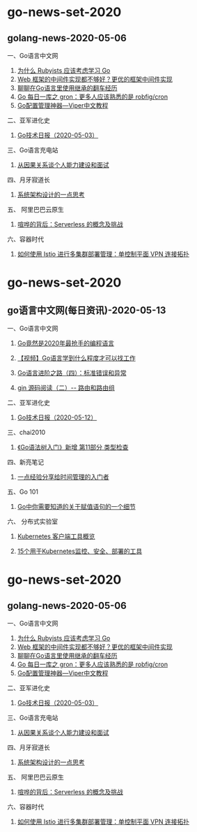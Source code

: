 
# go-news-set-2020
## golang-news-2020-05-06
<p>一、Go语言中文网</p>

<ol>
<li><a href="https://mp.weixin.qq.com/s/yiSQDZcXox2ln9Wk-kUXQQ">为什么 Rubyists 应该考虑学习 Go</a></li>
<li><a href="https://mp.weixin.qq.com/s/jU47WYfLU_caS505HdVTVw">Web 框架的中间件实现都不够好？更优的框架中间件实现</a></li>
<li><a href="https://mp.weixin.qq.com/s/FriBa5K0hYXk3wnhhGREkA">聊聊在Go语言里使用继承的翻车经历</a></li>
<li><a href="https://mp.weixin.qq.com/s/gbF1ZSXe9N_m3SJUXkKvUA">Go 每日一库之 gron：更多人应该熟悉的是 robfig/cron</a></li>
<li><a href="https://mp.weixin.qq.com/s/FGy-JelUGctj4l3QYy7Bxw">Go配置管理神器—Viper中文教程</a></li>
</ol>

<p>二、亚军进化史</p>

<ol>
<li><a href="https://mp.weixin.qq.com/s/pnRQkvHyp33eJnnSbkpDEQ">Go技术日报（2020-05-03）</a></li>
</ol>

<p>三、Go语言充电站</p>

<ol>
<li><a href="https://mp.weixin.qq.com/s/hF3KOuFrSe4dYup-42ZvmQ">从因果关系谈个人能力建设和面试</a></li>
</ol>

<p>四、月牙寂道长</p>

<ol>
<li><a href="https://mp.weixin.qq.com/s/2vATENTGyqtyWx1Xjqj-_g">系统架构设计的一点思考</a></li>
</ol>

<p>五、 阿里巴巴云原生</p>

<ol>
<li><a href="https://mp.weixin.qq.com/s/1PA5aW17nhjuM6QOeO58Uw">喧哗的背后：Serverless 的概念及挑战</a></li>
</ol>

<p>六、容器时代</p>

<ol>
<li><a href="https://mp.weixin.qq.com/s/Gt0LnNqewUqfEEX_bkQjpA">如何使用 Istio 进行多集群部署管理：单控制平面 VPN 连接拓扑</a></li>
</ol>


# go-news-set-2020
## go语言中文网(每日资讯)-2020-05-13
一、Go语言中文网

1. [Go竟然是2020年最抢手的编程语言](https://mp.weixin.qq.com/s/OLCZdEdn-4b1T19SGU36OQ)

2. [【视频】Go语言学到什么程度才可以找工作](https://mp.weixin.qq.com/s/fy034sbAP1508rsZY3ULlw)

3. [Go语言进阶之路（四）：标准错误和异常](https://mp.weixin.qq.com/s/vBLV6BepP4GBL_lOu-2cJQ)

4. [gin 源码阅读（二）-- 路由和路由组](https://mp.weixin.qq.com/s/DscNgvjkmpvmgE3Oy9dnUQ)


二、亚军进化史

1. [Go技术日报（2020-05-12）](https://studygolang.com/topics/11458)

三、chai2010

1. [《Go语法树入门》新增 第11部分 类型检查 ](https://github.com/chai2010/go-ast-book/blob/master/ch11/readme.md)

四、新亮笔记

1. [一点经验分享给时间管理的入门者](https://mp.weixin.qq.com/s/TtUBHPv0UQ___Jir_qA_hQ)

五、Go 101

1. [Go中你需要知道的关于赋值语句的一个细节](https://mp.weixin.qq.com/s/I_8ylCLkB_oz9WxL-Lt2DA)

六、 分布式实验室

1. [Kubernetes 客户端工具概览](https://mp.weixin.qq.com/s/jPEmHZsYJFohgVCeSvC6Gg)

2. [15个用于Kubernetes监控、安全、部署的工具](https://mp.weixin.qq.com/s/CAroslMhKt21y6_XYYXqQg)

# go-news-set-2020
## golang-news-2020-05-06
<p>一、Go语言中文网</p>

<ol>
<li><a href="https://mp.weixin.qq.com/s/yiSQDZcXox2ln9Wk-kUXQQ">为什么 Rubyists 应该考虑学习 Go</a></li>
<li><a href="https://mp.weixin.qq.com/s/jU47WYfLU_caS505HdVTVw">Web 框架的中间件实现都不够好？更优的框架中间件实现</a></li>
<li><a href="https://mp.weixin.qq.com/s/FriBa5K0hYXk3wnhhGREkA">聊聊在Go语言里使用继承的翻车经历</a></li>
<li><a href="https://mp.weixin.qq.com/s/gbF1ZSXe9N_m3SJUXkKvUA">Go 每日一库之 gron：更多人应该熟悉的是 robfig/cron</a></li>
<li><a href="https://mp.weixin.qq.com/s/FGy-JelUGctj4l3QYy7Bxw">Go配置管理神器—Viper中文教程</a></li>
</ol>

<p>二、亚军进化史</p>

<ol>
<li><a href="https://mp.weixin.qq.com/s/pnRQkvHyp33eJnnSbkpDEQ">Go技术日报（2020-05-03）</a></li>
</ol>

<p>三、Go语言充电站</p>

<ol>
<li><a href="https://mp.weixin.qq.com/s/hF3KOuFrSe4dYup-42ZvmQ">从因果关系谈个人能力建设和面试</a></li>
</ol>

<p>四、月牙寂道长</p>

<ol>
<li><a href="https://mp.weixin.qq.com/s/2vATENTGyqtyWx1Xjqj-_g">系统架构设计的一点思考</a></li>
</ol>

<p>五、 阿里巴巴云原生</p>

<ol>
<li><a href="https://mp.weixin.qq.com/s/1PA5aW17nhjuM6QOeO58Uw">喧哗的背后：Serverless 的概念及挑战</a></li>
</ol>

<p>六、容器时代</p>

<ol>
<li><a href="https://mp.weixin.qq.com/s/Gt0LnNqewUqfEEX_bkQjpA">如何使用 Istio 进行多集群部署管理：单控制平面 VPN 连接拓扑</a></li>
</ol>


